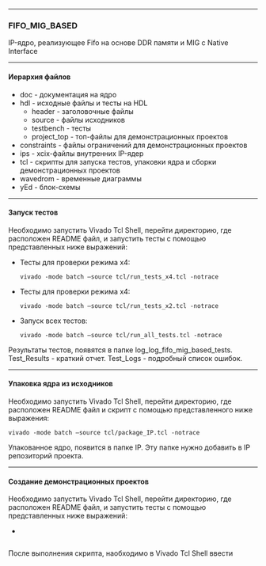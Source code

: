 ------

### FIFO_MIG_BASED

IP-ядро, реализующее Fifo на основе DDR памяти и MIG c Native Interface

------

#### Иерархия файлов

- doc - документация на ядро
- hdl - исходные файлы и тесты на HDL
  - header - заголовочные файлы
  - source - файлы исходников
  - testbench - тесты
  - project_top - топ-файлы для демонстрационных проектов
- constraints - файлы ограничений для демонстрационных проектов
- ips - xcix-файлы внутренних IP-ядер
- tcl - скрипты для запуска тестов, упаковки ядра и сборки демонстрационных проектов
- wavedrom - временные диаграммы
- yEd - блок-схемы

------

#### Запуск тестов

Необходимо запустить Vivado Tcl Shell, перейти директорию, где расположен README файл, и запустить тесты с помощью представленных ниже выражений:

- Тесты для проверки режима x4: 

  ```
  vivado -mode batch –source tcl/run_tests_x4.tcl -notrace
  ```

- Тесты для проверки режима x4: 

  ```
  vivado -mode batch –source tcl/run_tests_x2.tcl -notrace
  ```


- Запуск всех тестов: 

  ```
  vivado -mode batch –source tcl/run_all_tests.tcl -notrace
  ```

Результаты тестов, появятся в папке log_log_fifo_mig_based_tests.  Test_Results - краткий отчет. Test_Logs - подробный список ошибок.

------

#### Упаковка ядра из исходников

Необходимо запустить Vivado Tcl Shell, перейти директорию, где расположен README файл и скрипт с помощью представленного ниже выражения:

```
vivado -mode batch –source tcl/package_IP.tcl -notrace
```

Упакованное ядро, появится в папке IP.  Эту папке нужно добавить в IP репозиторий проекта.

------

#### Создание демонстрационных проектов

Необходимо запустить Vivado Tcl Shell, перейти директорию, где расположен README файл, и запустить тесты с помощью представленных ниже выражений:

- 

  ```
  
  ```

После выполнения скрипта, наобходимо в Vivado Tcl Shell ввести 

```

```

